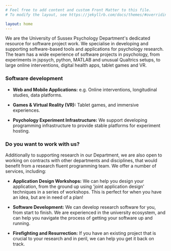 ```yaml
---
# Feel free to add content and custom Front Matter to this file.
# To modify the layout, see https://jekyllrb.com/docs/themes/#overriding-theme-defaults

layout: home
---
```


We are the University of Sussex Psychology Department's dedicated resource for software 
project work.  We specialise in developing and supporting software-based tools and applications for psychology research. 
The team has a wide experience of software projects in psychology, from experiments in jspsych, python, MATLAB and 
unusual Qualtrics setups, to large online interventions, digital health apps, tablet games and VR.

### Software development

*   **Web and Mobile Applications:** e.g. Online interventions, longitudinal studies, data platforms.

*   **Games & Virtual Reality (VR):** Tablet games, and immersive experiences.

*   **Psychology Experiment Infrastructure:** We support developing programming infrastructure to provide stable platforms for experiment hosting.

### Do you want to work with us?

Additionally to supporting research in our Department, we are also open to working on contracts with other departments and disciplines,
that would benefit from a research fluent programming team.  We offer
a number of services, including:

*  **Application Design Workshops:** We can help you design your application, from the ground up using 'joint application 
design' techniques in a series of workshops.  This is perfect for when you have an idea, but are in need of a plan! 

*  **Software Development:** We can develop research software for you, from start to finish. We are experienced in the 
university ecosystem, and can help you navigate the process of getting your software up and running.

*  **Firefighting and Resurrection:** If you have an existing project that is crucial to your research and in peril, we can help you get it back on track.
